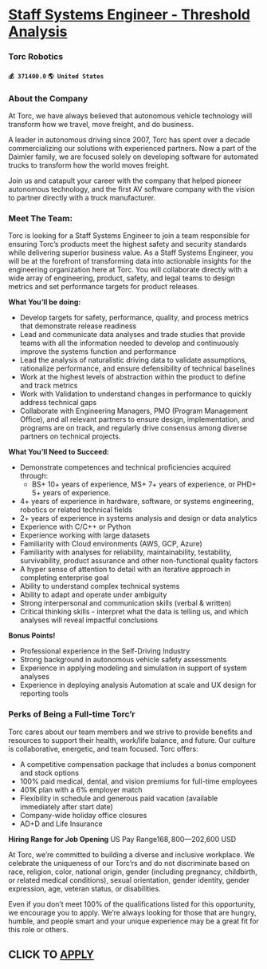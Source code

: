 # [Staff Systems Engineer - Threshold Analysis](https://www.remotewlb.com/apply/staff-systems-engineer-threshold-analysis-59800)  
### Torc Robotics  
#### `💰 371400.0` `🌎 United States`  

### About the Company

At Torc, we have always believed that autonomous vehicle technology will transform how we travel, move freight, and do business.

A leader in autonomous driving since 2007, Torc has spent over a decade commercializing our solutions with experienced partners. Now a part of the Daimler family, we are focused solely on developing software for automated trucks to transform how the world moves freight.

Join us and catapult your career with the company that helped pioneer autonomous technology, and the first AV software company with the vision to partner directly with a truck manufacturer.

### Meet The Team:

Torc is looking for a Staff Systems Engineer to join a team responsible for ensuring Torc’s products meet the highest safety and security standards while delivering superior business value. As a Staff Systems Engineer, you will be at the forefront of transforming data into actionable insights for the engineering organization here at Torc. You will collaborate directly with a wide array of engineering, product, safety, and legal teams to design metrics and set performance targets for product releases.

 **What You’ll be doing:**

  * Develop targets for safety, performance, quality, and process metrics that demonstrate release readiness 
  * Lead and communicate data analyses and trade studies that provide teams with all the information needed to develop and continuously improve the systems function and performance 
  * Lead the analysis of naturalistic driving data to validate assumptions, rationalize performance, and ensure defensibility of technical baselines 
  * Work at the highest levels of abstraction within the product to define and track metrics 
  * Work with Validation to understand changes in performance to quickly address technical gaps 
  * Collaborate with Engineering Managers, PMO (Program Management Office), and all relevant partners to ensure design, implementation, and programs are on track, and regularly drive consensus among diverse partners on technical projects. 

**What You’ll Need to Succeed:**

  * Demonstrate competences and technical proficiencies acquired through:
    * BS+ 10+ years of experience, MS+ 7+ years of experience, or PHD+ 5+ years of experience.
  * 4+ years of experience in hardware, software, or systems engineering, robotics or related technical fields 
  * 2+ years of experience in systems analysis and design or data analytics 
  * Experience with C/C++ or Python 
  * Experience working with large datasets 
  * Familiarity with Cloud environments (AWS, GCP, Azure) 
  * Familiarity with analyses for reliability, maintainability, testability, survivability, product assurance and other non-functional quality factors 
  * A hyper sense of attention to detail with an iterative approach in completing enterprise goal 
  * Ability to understand complex technical systems 
  * Ability to adapt and operate under ambiguity 
  * Strong interpersonal and communication skills (verbal & written) 
  * Critical thinking skills - interpret what the data is telling us, and which analyses will reveal impactful conclusions 

**Bonus Points!**

  * Professional experience in the Self-Driving Industry 
  * Strong background in autonomous vehicle safety assessments 
  * Experience in applying modeling and simulation in support of system analyses 
  * Experience in deploying analysis Automation at scale and UX design for reporting tools 

### Perks of Being a Full-time Torc’r

Torc cares about our team members and we strive to provide benefits and resources to support their health, work/life balance, and future. Our culture is collaborative, energetic, and team focused. Torc offers:

  * A competitive compensation package that includes a bonus component and stock options
  * 100% paid medical, dental, and vision premiums for full-time employees 
  * 401K plan with a 6% employer match
  * Flexibility in schedule and generous paid vacation (available immediately after start date)
  * Company-wide holiday office closures
  * AD+D and Life Insurance 

**Hiring Range for Job Opening** US Pay Range$168,800—$202,600 USD

At Torc, we’re committed to building a diverse and inclusive workplace. We celebrate the uniqueness of our Torc’rs and do not discriminate based on race, religion, color, national origin, gender (including pregnancy, childbirth, or related medical conditions), sexual orientation, gender identity, gender expression, age, veteran status, or disabilities.

Even if you don’t meet 100% of the qualifications listed for this opportunity, we encourage you to apply. We’re always looking for those that are hungry, humble, and people smart and your unique experience may be a great fit for this role or others.

  
## CLICK TO [APPLY](https://www.remotewlb.com/apply/staff-systems-engineer-threshold-analysis-59800)

